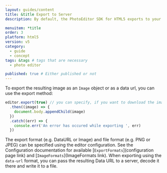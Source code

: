 ```yaml
---
layout: guides/content
title: &title Export to Server
description: By default, the PhotoEditor SDK for HTML5 exports to your user's device. Learn how to disable the automatic download and export to a server instead.

menuitem: *title
order: 3
platform: html5
version: v5
category:
  - guide
  - concept
tags: &tags # tags that are necessary
  - photo editor

published: true # Either published or not
---
```


To export the resulting image as an `Image` object or as a data url, you can use the export method:

```js
editor.export(true) // you can specify, if you want to download the image, this will override the enabelDownload in config
  .then((image) => {
    document.body.appendChild(image)
  })
  .catch((err) => {
    console.err('An error has occured while exporting ', err)
  })
```

The export format (e.g. DataURL or Image) and file format (e.g. PNG or JPEG) can be specified using the editor configuration. See the Configuration documentation for available [`ExportFormats`](configuration page link) and [`ImageFormats`](ImageFormats link). When exporting using the `data-url` format, you can pass the resulting Data URL to a server, decode it there and write it to a file.
